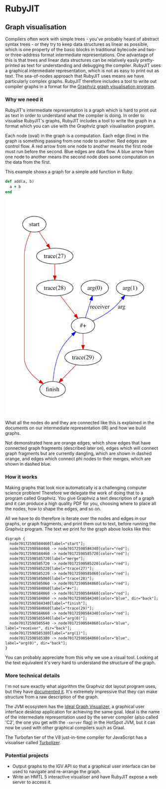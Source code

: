 # RubyJIT

## Graph visualisation

Compilers often work with simple trees - you've probably heard of abstract
syntax trees - or they try to keep data structures as linear as possible, which
is one property of the basic blocks in traditional bytecode and two- or
three-address format intermediate representations. One advantage of this is that
trees and linear data structures can be relatively easily pretty-printed as text
for understanding and debugging the compiler. RubyJIT uses a graphical
intermediate representation, which is not as easy to print out as text. The
sea-of-nodes approach that RubyJIT uses means we have particularly complex
graphs. RubyJIT therefore includes a tool to write out compiler graphs in a
format for the [Graphviz graph visualisation program](http://www.graphviz.org).

### Why we need it

RubyJIT's intermediate representation is a graph which is hard to print out as
text in order to understand what the compiler is doing. In order to visualise
RubyJIT's graphs, RubyJIT includes a tool to write the graph in a format which
you can use with the Graphviz graph visualisation program.

Each node (oval) in the graph is a computation. Each edge (line) in the graph
is something passing from one node to another. Red edges are control flow.
A red arrow from one node to another means the first node must run before the
second. Blue edges are data flow. A blue arrow from one node to another means
the second node does some computation on the data from the first.

This example shows a graph for a simple add function in Ruby.

```ruby
def add(a, b)
  a + b
end
```

![graph of a simple add function](graphviz/add.png)

What all the nodes do and they are connected like this is explained in the
documents on our intermediate representation (IR) and how we build graphs.

Not demonstrated here are orange edges, which show edges that have connected
graph fragments (described later on), edges which will connect graph fragments
but are currently dangling, which are shown in dashed orange, and edges which
connect phi nodes to their merges, which are shown in dashed blue.

### How it works

Making graphs that look nice automatically is a challenging computer science
problem! Therefore we delegate the work of doing that to a program called
Graphviz. You give Graphviz a text description of a graph and it can produce a
high quality PDF for you, choosing where to place all the nodes, how to shape
the edges, and so on.

All we have to do therefore is iterate over the nodes and edges in our graphs,
or graph fragments, and print them out to text, before running the Graphviz
program. The text we print for the graph above looks like this:

```
digraph {
  node70172598584460[label="start"];
  node70172598584460 -> node70172598584340[color="red"];
  node70172598584460 -> node70172598585720[color="red"];
  node70172598585720[label="merge"];
  node70172598585720 -> node70172598585220[color="red"];
  node70172598585220[label="trace(27)"];
  node70172598585220 -> node70172598585060[color="red"];
  node70172598585060[label="trace(28)"];
  node70172598585060 -> node70172598584860[color="red"];
  node70172598584860[label="#+"];
  node70172598584860 -> node70172598584660[color="red"];
  node70172598584860 -> node70172598584340[color="blue", dir="back"];
  node70172598584340[label="finish"];
  node70172598584660[label="trace(29)"];
  node70172598584660 -> node70172598584340[color="red"];
  node70172598585540[label="arg(0)"];
  node70172598585540 -> node70172598584860[color="blue", label="receiver", dir="back"];
  node70172598585380[label="arg(1)"];
  node70172598585380 -> node70172598584860[color="blue", label="arg(0)", dir="back"];
}
```

You can probably appreciate from this why we use a visual tool. Looking at the
text equivalent it's very hard to understand the structure of the graph.

### More technical details

I'm not sure exactly what algorithm the Graphviz dot layout program uses, but
they have [documented it](http://www.graphviz.org/Documentation/EGKNW03.pdf).
It's extremely impressive that they can make structure from a raw description of
the graph.

The JVM ecosystem has the [Ideal Graph Visualizer](igv), a graphical user
interface desktop application for achieving the same goal. Ideal is the name of
the intermediate representation used by the server compiler (also called 'C2',
the one you get with the `-server` flag) in the HotSpot JVM, but it can now be
used with other graphical compilers such as Graal.

[igv]: http://ssw.jku.at/Research/Papers/Wuerthinger07Master/Wuerthinger07Master.pdf

The Turbofan tier of the V8 just-in-time compiler for JavaScript has a
visualiser called
[Turbolizer](https://groups.google.com/forum/#!topic/v8-dev/RtB5s6WI6ik).

### Potential projects

* Output graphs to the IGV API so that a graphical user interface can be used
  to navigate and re-arrange the graph.
* Write an HMTL 5 interactive visualiser and have RubyJIT expose a web server
  to access it.
